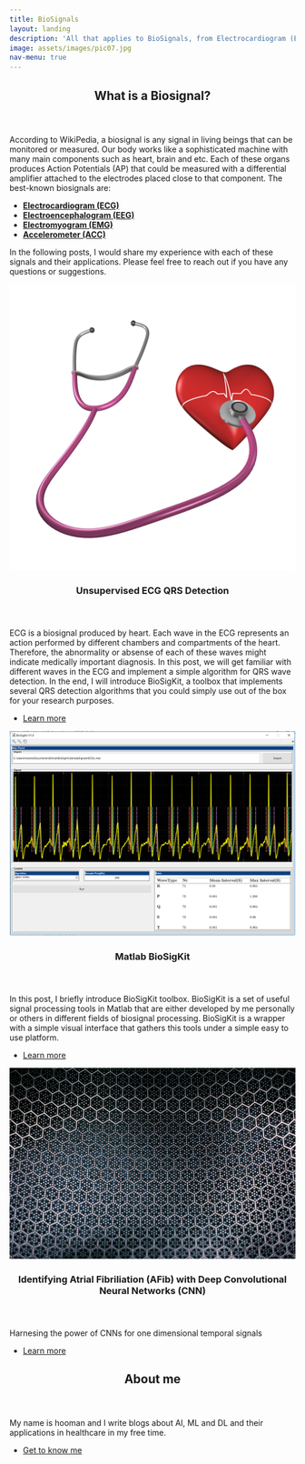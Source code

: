 ```yaml
---
title: BioSignals
layout: landing
description: 'All that applies to BioSignals, from Electrocardiogram (ECG) to Electromyography(EMG) and Accelerometers (ACC).'
image: assets/images/pic07.jpg
nav-menu: true
---
```


<!-- Main -->
<div id="main">

<!-- One -->
<section id="one">
	<div class="inner">
		<header class="major">
			<h2>What is a Biosignal?</h2>
		</header>
		<p>According to WikiPedia, a biosignal is any signal in living beings that can be monitored or measured. Our body works like a sophisticated machine with many main components such as heart, brain and etc.
		Each of these organs produces Action Potentials (AP) that could be measured with a differential amplifier attached to the electrodes placed close to that component. The best-known biosignals are:</p>
		<ul>
		    <li><a href="https://en.wikipedia.org/wiki/Electrocardiography"><b>Electrocardiogram (ECG)</b></a></li>
			<li><a href="https://en.wikipedia.org/wiki/Electroencephalography"><b>Electroencephalogram (EEG)</b></a></li>
			<li><a href="https://en.wikipedia.org/wiki/Electromyography"><b>Electromyogram (EMG)</b></a></li>
			<li><a href="https://en.wikipedia.org/wiki/Accelerometer"><b>Accelerometer (ACC)</b></a></li>
		</ul>
		<p>In the following posts, I would share my experience with each of these signals and their applications. Please feel free to reach out if you have any questions or suggestions.</p>
	</div>
</section>

<!-- Two -->
<section id="two" class="spotlights">
	<section>
		<a href="ECG-QRS.html" class="image">
			<img src="assets/images/pic08.jpg" alt="" data-position="center center" />
		</a>
		<div class="content">
			<div class="inner">
				<header class="major">
					<h3>Unsupervised ECG QRS Detection</h3>
				</header>
				<p>ECG is a biosignal produced by heart. Each wave in the ECG represents an action performed by different chambers and compartments of the heart.
Therefore, the abnormality or absense of each of these waves might indicate medically important diagnosis. In this post, we will get familiar with different waves in the ECG and implement a simple algorithm for QRS wave
detection. In the end, I will introduce BioSigKit, a toolbox that implements several QRS detection algorithms that you could simply use out of the box for your research purposes. </p>
				<ul class="actions">
					<li><a href="ECG-QRS.html" class="button">Learn more</a></li>
				</ul>
			</div>
		</div>
	</section>
	<section>
		<a href="Intro_BioSigKit.html" class="image">
			<img src="assets/images/BioSigKit.png" alt="" data-position="top center" />
		</a>
		<div class="content">
			<div class="inner">
				<header class="major">
					<h3>Matlab BioSigKit</h3>
				</header>
				<p>In this post, I briefly introduce BioSigKit toolbox. BioSigKit is a set of useful signal processing tools in Matlab that are either developed by me personally or others in different fields of biosignal processing. BioSigKit is a wrapper with a simple visual interface that gathers this tools under a simple easy to use platform.</p>
				<ul class="actions">
					<li><a href="Intro_BioSigKit.html" class="button">Learn more</a></li>
				</ul>
			</div>
		</div>
	</section>
	<section>
		<a href="DeepNetAFib.html" class="image">
			<img src="assets/images/DNN.jpeg" alt="" data-position="25% 25%" />
		</a>
		<div class="content">
			<div class="inner">
				<header class="major">
					<h3>Identifying Atrial Fibriliation (AFib) with Deep Convolutional Neural Networks (CNN)</h3>
				</header>
				<p>Harnesing the power of CNNs for one dimensional temporal signals</p>
				<ul class="actions">
					<li><a href="DeepNetAFib.html" class="button">Learn more</a></li>
				</ul>
			</div>
		</div>
	</section>
</section>

<!-- Three -->
<section id="three">
	<div class="inner">
		<header class="major">
			<h2>About me</h2>
		</header>
		<p>My name is hooman and I write blogs about AI, ML and DL and their applications in healthcare in my free time.</p>
		<ul class="actions">
			<li><a href="zAbout.html" class="button next">Get to know me</a></li>
		</ul>
	</div>
</section>

</div>
